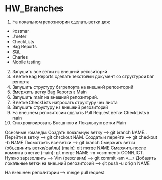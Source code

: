 # HW_Branches
1. На локальном репозитории сделать ветки для:
- Postman
- Jmeter
- CheckLists
- Bag Reports
- SQL
- Charles
- Mobile testing

2. Запушить все ветки на внешний репозиторий
3. В ветке Bag Reports сделать текстовый документ со структурой баг репорта
4. Запушить структуру багрепорта на внешний репозиторий
5. Вмержить ветку Bag Reports в Main
6. Запушить main на внешний репозиторий.
7. В ветке CheckLists набросать структуру чек листа.
8. Запушить структуру на внешний репозиторий
9. На внешнем репозитории сделать Pull Request ветки CheckLists в main
10. Синхронизировать Внешнюю и Локальную ветки Main

Основные команды:
Создать локальную ветку —> git branch NAME..
Перейти в ветку —> git checkout NAM.
Создать и перейти —> git checkout -b NAME
Посмотреть все ветки —> git branch
Смержить ветки (объединить ветки/файлы) (main): git merge NAME
Смержить после коммита в ветке (main): git merge NAME -m «comment»
CONFLICT. Нужно зарезолвить —> Vim (резолвим) —> git commit -am «__»
Добавить локальные ветки на внешний репозиторий —> git push -u origin NAME

На внешнем репозитории  —> merge pull request

